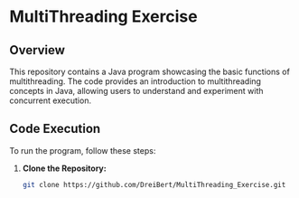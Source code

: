 # MultiThreading Exercise

## Overview

This repository contains a Java program showcasing the basic functions of multithreading. The code provides an introduction to multithreading concepts in Java, allowing users to understand and experiment with concurrent execution.

## Code Execution

To run the program, follow these steps:

1. **Clone the Repository:**
   ```bash
   git clone https://github.com/DreiBert/MultiThreading_Exercise.git
